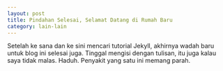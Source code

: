 ```yaml
---
layout: post
title: Pindahan Selesai, Selamat Datang di Rumah Baru
category: lain-lain
---
```


Setelah ke sana dan ke sini mencari tutorial Jekyll, akhirnya wadah baru untuk blog ini selesai juga.
Tinggal mengisi dengan tulisan, itu juga kalau saya tidak malas. Haduh. Penyakit yang satu ini memang parah.
